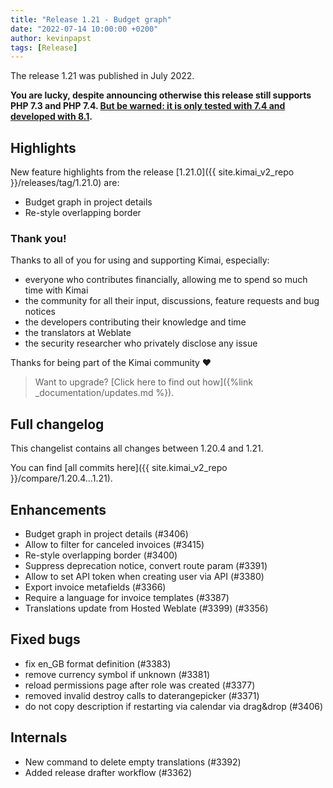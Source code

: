 ```yaml
---
title: "Release 1.21 - Budget graph"
date: "2022-07-14 10:00:00 +0200"
author: kevinpapst
tags: [Release]
---
```


The release 1.21 was published in July 2022.

**You are lucky, despite announcing otherwise this release still supports PHP 7.3 and PHP 7.4. [But be warned: it is only tested with 7.4 and developed with 8.1](https://www.kimai.org/blog/2021/sunsetting-php-7/).**

## Highlights

New feature highlights from the release [1.21.0]({{ site.kimai_v2_repo }}/releases/tag/1.21.0) are:

- Budget graph in project details
- Re-style overlapping border

### Thank you!

Thanks to all of you for using and supporting Kimai, especially:
- everyone who contributes financially, allowing me to spend so much time with Kimai
- the community for all their input, discussions, feature requests and bug notices
- the developers contributing their knowledge and time
- the translators at Weblate
- the security researcher who privately disclose any issue   

Thanks for being part of the Kimai community ❤️

> Want to upgrade? [Click here to find out how]({%link _documentation/updates.md %}).

## Full changelog

This changelist contains all changes between 1.20.4 and 1.21.

You can find [all commits here]({{ site.kimai_v2_repo }}/compare/1.20.4...1.21).


## Enhancements

- Budget graph in project details (#3406)
- Allow to filter for canceled invoices (#3415)
- Re-style overlapping border (#3400)
- Suppress deprecation notice, convert route param (#3391)
- Allow to set API token when creating user via API (#3380)
- Export invoice metafields (#3366)
- Require a language for invoice templates (#3387)
- Translations update from Hosted Weblate (#3399) (#3356)

## Fixed bugs

- fix en\_GB format definition (#3383)
- remove currency symbol if unknown (#3381)
- reload permissions page after role was created (#3377)
- removed invalid destroy calls to daterangepicker (#3371)
- do not copy description if restarting via calendar via drag&drop (#3406)

## Internals

- New command to delete empty translations (#3392)
- Added release drafter workflow (#3362)

